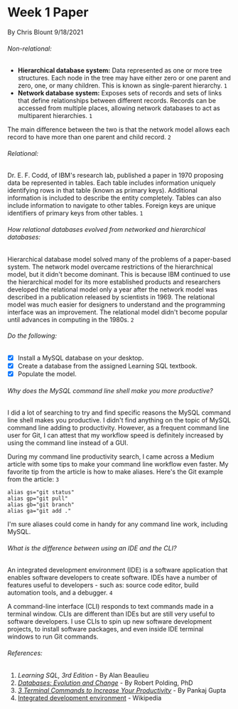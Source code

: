 # Week 1 Paper

By Chris Blount
9/18/2021

###### Non-relational:
-	**Hierarchical database system:** Data represented as one or more tree structures. Each node in the tree may have either zero or one parent and zero, one, or many children. This is known as single-parent hierarchy. `1`
-	**Network database system:** Exposes sets of records and sets of links that define relationships between different records. Records can be accessed from multiple places, allowing network databases to act as multiparent hierarchies. `1`

The main difference between the two is that the network model allows each record to have more than one parent and child record. `2`

###### Relational:
Dr. E. F. Codd, of IBM's research lab, published a paper in 1970 proposing data be represented in tables. Each table includes information uniquely identifying rows in that table (known as primary keys). Additional information is included to describe the entity completely. Tables can also include information to navigate to other tables. Foreign keys are unique identifiers of primary keys from other tables. `1`

###### How relational databases evolved from networked and hierarchical databases:
Hierarchical database model solved many of the problems of a paper-based system. The network model overcame restrictions of the hierarchnical model, but it didn't become dominant. This is because IBM continued to use the hierarchical model for its more established products and researchers developed the relational model only a year after the network model was described in a publication released by scientists in 1969. The relational model was much easier for designers to understand and the programming interface was an improvement. The relational model didn't become popular until advances in computing in the 1980s. `2`

###### Do the following:

- [x]	Install a MySQL database on your desktop.
- [x]	Create a database from the assigned Learning SQL textbook.
- [x]	Populate the model.

###### Why does the MySQL command line shell make you more productive?
I did a lot of searching to try and find specific reasons the MySQL command line shell makes you productive. I didn't find anything on the topic of MySQL command line adding to productivity. However, as a frequent command line user for Git, I can attest that my workflow speed is definitely increased by using the command line instead of a GUI. 

During my command line productivity search, I came across a Medium article with some tips to make your command line workflow even faster. My favorite tip from the article is how to make aliases. Here's the Git example from the article: `3`
```
alias gs="git status"
alias gp="git pull"
alias gb="git branch"
alias ga="git add ."
```
I'm sure aliases could come in handy for any command line work, including MySQL.

###### What is the difference between using an IDE and the CLI?
An integrated development environment (IDE) is a software application that enables software developers to create software. IDEs have a number of features useful to developers - such as: source code editor, build automation tools, and a debugger. `4`

A command-line interface (CLI) responds to text commands made in a terminal window. CLIs are different than IDEs but are still very useful to software developers. I use CLIs to spin up new software development projects, to install software packages, and even inside IDE terminal windows to run Git commands.

###### References:
1. *Learning SQL, 3rd Edition* - By Alan Beaulieu
1. *[Databases: Evolution and Change](https://medium.com/@rpolding/databases-evolution-and-change-29b8abe9df3e)* - By Robert Polding, PhD
1. *[3 Terminal Commands to Increase Your Productivity](https://betterprogramming.pub/3-terminal-commands-to-increase-your-productivity-9dbab9f1a015)* - By Pankaj Gupta
1. [Integrated development environment](https://en.wikipedia.org/wiki/Integrated_development_environment) - Wikipedia